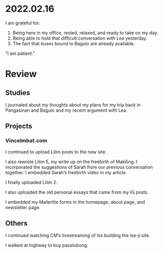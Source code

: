 # 2022.02.16

I am grateful for:

1. Being here in my office, rested, relaxed, and ready to take on my day.
2. Being able to hold that difficult conversation with Lea yesterday.
3. The fact that buses bound to Baguio are already available.

"I am patient."

# Review

## Studies

I journaled about my thoughts about my plans for my trip back in Pangasinan and Baguio and my recent argument with Lea.

## Projects

### VinceImbat.com

I continued to upload Lilim posts to the new site.

I also rewrote Lilim 5, my write up on the freebirth of Makiling. I incorporated the suggestions of Sarah from our previous conversation together. I embedded Sarah’s freebirth video in my article.

I finally uploaded Lilim 2.

I also uploaded the old personal essays that came from my IG posts.

I embedded my Mailerlite forms in the homepage, about page, and newsletter page.

## Others

I continued watching CM’s livestreaming of his building the Ise-ji site.

I walked at highway to buy pasalubong.

